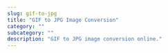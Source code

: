 ```yaml
---
slug: gif-to-jpg
title: "GIF to JPG Image Conversion"
category: ""
subcategory: ""
description: "GIF to JPG image conversion online."
---
```


